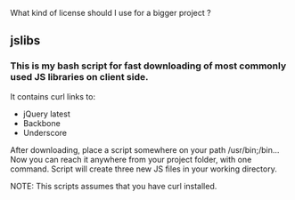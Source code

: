 What kind of license should I use for a bigger project ? 

<h2>jslibs</h2>
<h3>This is my bash script for fast downloading of most commonly used JS libraries on client side.</h3>

It contains curl links to:
 - jQuery latest
 - Backbone
 - Underscore

After downloading, place a script somewhere on your path /usr/bin;/bin...
Now you can reach it anywhere from your project folder, with one command.
Script will create three new JS files in your working directory.

NOTE:
This scripts assumes that you have curl installed.



